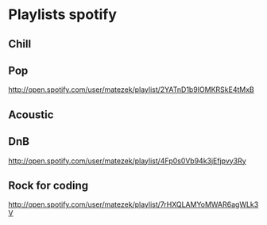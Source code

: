 # Playlists spotify

## Chill

## Pop
http://open.spotify.com/user/matezek/playlist/2YATnD1b9IOMKRSkE4tMxB

## Acoustic

## DnB
http://open.spotify.com/user/matezek/playlist/4Fp0s0Vb94k3jEfjpvy3Ry

## Rock for coding
http://open.spotify.com/user/matezek/playlist/7rHXQLAMYoMWAR6agWLk3V
